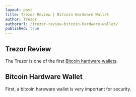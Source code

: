 ```yaml
---
layout: post
title: Trezor Review | Bitcoin Hardware Wallet
author: Trezor
authorurl: /trezor-review-bitcoin-hardware-wallet/
published: true
---
```


<p><h2>Trezor Review</h2>
<p>The Trezor is one of the first <a href="/en/find-the-best-bitcoin-wallet/">Bitcoin hardware wallets</a>.
<p><h2>Bitcoin Hardware Wallet</h2>
<p>First, a bitcoin hareware wallet is very important for security.
